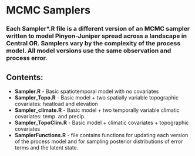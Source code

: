 # MCMC Samplers
### Each Sampler*.R file is a different version of an MCMC sampler written to model Pinyon-Juniper spread across a landscape in Central OR. Samplers vary by the complexity of the process model. All model versions use the same observation and process error.

## Contents:
* **Sampler.R** - Basic spatiotemporal model with no covariates
* **Sampler_Topo.R** - Basic model + two spatially variable topographic covariates: heatload and elevation 
* **Sampler_climate.R** - Basic model + two temporally variable climatic covariates: temp. and precip.
* **Sampler_TopoClim.R** - Basic model + climatic covariates + topographic covariates
* **SamplerFunctions.R** - file contains functions for updating each version of the process model and for sampling posterior  distributions of error terms and the latent state.
